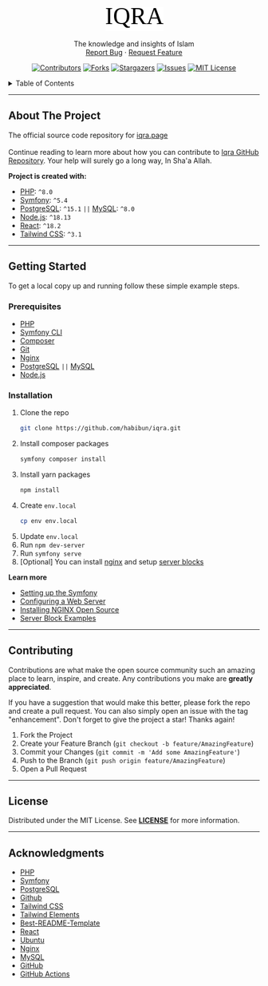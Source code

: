 <!-- PROJECT SUMMARY -->
<br />
<div align="center">
  <a href="https://github.com/habibun/iqra">
    <img src="docs/images/logo.png" alt="Logo" width="117" height="48">
  </a>

  <!-- <h3 align="center">iqra</h3> -->

  <p align="center">
     The knowledge and insights of Islam
    <!-- 
    <br />
    <a href="https://github.com/habibun/iqra"><strong>Explore the docs »</strong></a>
    <br />
    <br />
    <a href="https://github.com/habibun/iqra">Visit Iqra</a>
    · -->
    <br />
    <a href="https://github.com/habibun/iqra/issues">Report Bug</a>
    ·
    <a href="https://github.com/habibun/iqra/issues">Request Feature</a>
  </p>

  <!-- PROJECT SHIELDS -->  
  [![Contributors][contributors-shield]][contributors-url]
  [![Forks][forks-shield]][forks-url]
  [![Stargazers][stars-shield]][stars-url]
  [![Issues][issues-shield]][issues-url]
  [![MIT License][license-shield]][license-url]
</div>


<!-- TABLE OF CONTENTS -->
<details>
  <summary>Table of Contents</summary>
  <ol>
    <li>
      <a href="#about-the-project">About The Project</a>
    </li>
    <li>
      <a href="#getting-started">Getting Started</a>
      <ul>
        <li><a href="#prerequisites">Prerequisites</a></li>
        <li><a href="#installation">Installation</a></li>
      </ul>
    </li>
    <li><a href="#usage">Usage</a></li>
    <li><a href="#roadmap">Roadmap</a></li>
    <li><a href="#contributing">Contributing</a></li>
    <li><a href="#license">License</a></li>
    <li><a href="#contact">Contact</a></li>
    <li><a href="#acknowledgments">Acknowledgments</a></li>
  </ol>
</details>


---
<!-- ABOUT THE PROJECT -->
## About The Project
<!-- [![Product Name Screen Shot][product-screenshot]](https://example.com) -->
The official source code repository for [iqra.page][iqra-url]  
<br />
Continue reading to learn more about how you can contribute to [Iqra GitHub Repository][repository-url]. Your help will surely go a long way, In Sha'a Allah.

**Project is created with:**
* [PHP][php-url]: `^8.0`
* [Symfony][symfony-url]: `^5.4`
* [PostgreSQL][postgre_sql-url]: `^15.1` `||` [MySQL][mysql-url]: `^8.0`
* [Node.js][node_js-url]: `^18.13`
* [React][react-url]: `^18.2`
* [Tailwind CSS][tailwindcss-url]: `^3.1`


---
<!-- GETTING STARTED -->
## Getting Started
To get a local copy up and running follow these simple example steps.

### Prerequisites
* [PHP][php-url]
* [Symfony CLI][symfony_cli-url]
* [Composer][composer-url]
* [Git][git-url]
* [Nginx][nginx-url]
* [PostgreSQL][postgre_sql-url] `||` [MySQL][mysql-url]
* [Node.js][node_js-url]


### Installation  
1. Clone the repo
   ```bash
   git clone https://github.com/habibun/iqra.git
   ```
2. Install composer packages
   ```bash
   symfony composer install
   ```
3. Install yarn packages
   ```bash
   npm install
   ```
4. Create `env.local`
   ```bash
   cp env env.local
   ```
5. Update `env.local`
6. Run `npm dev-server`
7. Run ``symfony serve``
8. [Optional] You can install [nginx][nginx-url] and setup [server blocks][server_blocks-url]  


**Learn more**
* [Setting up the Symfony](https://symfony.com/doc/5.4/setup.html)
* [Configuring a Web Server](https://symfony.com/doc/current/setup/web_server_configuration.html#nginx)
* [Installing NGINX Open Source](https://docs.nginx.com/nginx/admin-guide/installing-nginx/installing-nginx-open-source/)
* [Server Block Examples][server_blocks-url]


---
<!-- CONTRIBUTING -->
## Contributing

Contributions are what make the open source community such an amazing place to learn, inspire, and create. Any contributions you make are **greatly appreciated**.

If you have a suggestion that would make this better, please fork the repo and create a pull request. You can also simply open an issue with the tag "enhancement".
Don't forget to give the project a star! Thanks again!

1. Fork the Project
2. Create your Feature Branch (`git checkout -b feature/AmazingFeature`)
3. Commit your Changes (`git commit -m 'Add some AmazingFeature'`)
4. Push to the Branch (`git push origin feature/AmazingFeature`)
5. Open a Pull Request


---
<!-- LICENSE -->
## License  
Distributed under the MIT License. See **[LICENSE][license-url]** for more information.


---
<!-- ACKNOWLEDGMENTS -->
## Acknowledgments  
* [PHP](https://www.php.net)
* [Symfony](https://symfony.com)
* [PostgreSQL](https://www.postgresql.org/)
* [Github](https://github.com)
* [Tailwind CSS](https://tailwindcss.com)
* [Tailwind Elements](https://tailwind-elements.com)
* [Best-README-Template](https://github.com/othneildrew/Best-README-Template)
* [React](https://reactjs.org/)
* [Ubuntu](https://ubuntu.com/)
* [Nginx](https://www.nginx.com/)
* [MySQL](https://www.mysql.com/)
* [GitHub](https://github.com/)
* [GitHub Actions](https://github.com/features/actions)


<!-- MARKDOWN LINKS & IMAGES -->
[contributors-shield]: https://img.shields.io/github/contributors/habibun/iqra.svg?style=for-the-badge
[contributors-url]: https://github.com/habibun/iqra/graphs/contributors
[forks-shield]: https://img.shields.io/github/forks/habibun/iqra.svg?style=for-the-badge
[forks-url]: https://github.com/habibun/iqra/network/members
[stars-shield]: https://img.shields.io/github/stars/habibun/iqra.svg?style=for-the-badge
[stars-url]: https://github.com/habibun/iqra/stargazers
[issues-shield]: https://img.shields.io/github/issues/habibun/iqra.svg?style=for-the-badge
[issues-url]: https://github.com/habibun/iqra/issues
[license-shield]: https://img.shields.io/github/license/habibun/iqra.svg?style=for-the-badge
[license-url]: https://github.com/habibun/iqra/blob/main/LICENSE
[product-screenshot]: docs/images/screenshot.png
[symfony-url]: https://symfony.com/
[php-url]: https://www.php.net/
[postgre_sql-url]: https://www.postgresql.org/
[mysql-url]: https://www.mysql.com/
[tailwindcss-url]: https://tailwindcss.com/
[react-url]: https://reactjs.org/
[repository-url]: https://github.com/habibun/iqra
[symfony_cli-url]: https://symfony.com/download
[composer-url]: https://getcomposer.org/
[node_js-url]: https://nodejs.org/en/
[git-url]: https://git-scm.com/
[nginx-url]: https://www.nginx.com/
[iqra-url]: https://iqra.page
[server_blocks-url]: https://www.nginx.com/resources/wiki/start/topics/examples/server_blocks/

